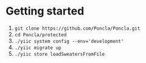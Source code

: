 # Getting started
1. `git clone https://github.com/Poncla/Poncla.git`
2. `cd Poncla/protected`
3. `./yiic system config --env='development'`
4. `./yiic migrate up`
5. `./yiic store loadSweatersFromFile`